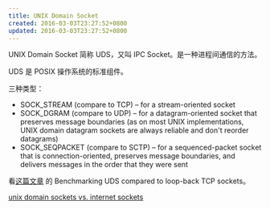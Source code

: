 ```yaml
---
title: UNIX Domain Socket
created: 2016-03-03T23:27:52+0800
updated: 2016-03-03T23:27:52+0800
---
```



UNIX Domain Socket 简称 UDS，又叫 IPC Socket。是一种进程间通信的方法。

UDS 是 POSIX 操作系统的标准组件。

三种类型：

- SOCK_STREAM (compare to TCP) – for a stream-oriented socket
- SOCK_DGRAM (compare to UDP) – for a datagram-oriented socket that preserves message boundaries (as on most UNIX implementations, UNIX domain datagram sockets are always reliable and don't reorder datagrams)
- SOCK_SEQPACKET (compare to SCTP) – for a sequenced-packet socket that is connection-oriented, preserves message boundaries, and delivers messages in the order that they were sent


看[这篇文章](https://eli.thegreenplace.net/2019/unix-domain-sockets-in-go/) 的 Benchmarking UDS compared to loop-back TCP sockets。

[unix domain sockets vs. internet sockets](https://lists.freebsd.org/pipermail/freebsd-performance/2005-February/001143.html)
